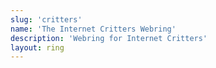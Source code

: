 ```yaml
---
slug: 'critters'
name: 'The Internet Critters Webring'
description: 'Webring for Internet Critters'
layout: ring
---
```

